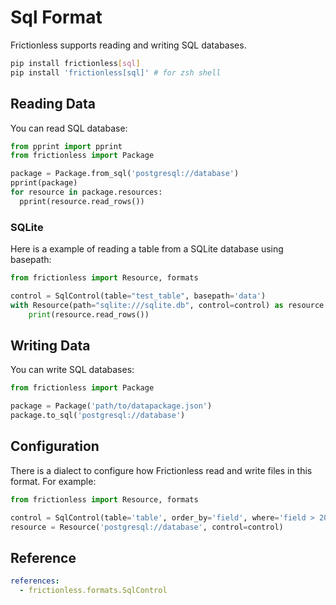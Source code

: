# Sql Format

Frictionless supports reading and writing SQL databases.

```bash tabs=CLI
pip install frictionless[sql]
pip install 'frictionless[sql]' # for zsh shell
```

## Reading Data

You can read SQL database:

```python tabs=Python
from pprint import pprint
from frictionless import Package

package = Package.from_sql('postgresql://database')
pprint(package)
for resource in package.resources:
  pprint(resource.read_rows())
```

### SQLite

Here is a example of reading a table from a SQLite database using basepath:

```python tabs=Python
from frictionless import Resource, formats

control = SqlControl(table="test_table", basepath='data')
with Resource(path="sqlite:///sqlite.db", control=control) as resource:
    print(resource.read_rows())
```

## Writing Data

You can write SQL databases:

```python tabs=Python
from frictionless import Package

package = Package('path/to/datapackage.json')
package.to_sql('postgresql://database')
```

## Configuration

There is a dialect to configure how Frictionless read and write files in this format. For example:

```python tabs=Python
from frictionless import Resource, formats

control = SqlControl(table='table', order_by='field', where='field > 20')
resource = Resource('postgresql://database', control=control)
```

## Reference

```yaml reference
references:
  - frictionless.formats.SqlControl
```
